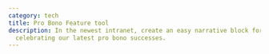 ```yaml
---
category: tech
title: Pro Bono Feature tool
description: In the newest intranet, create an easy narrative block for
  celebrating our latest pro bono successes.
---
```

